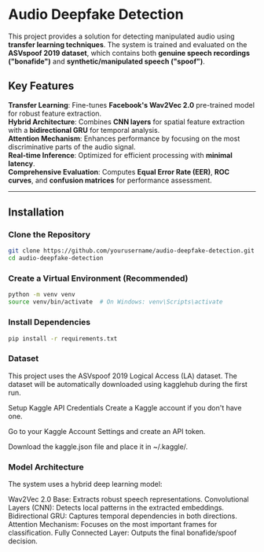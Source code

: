 # Audio Deepfake Detection

This project provides a solution for detecting manipulated audio using **transfer learning techniques**. The system is trained and evaluated on the **ASVspoof 2019 dataset**, which contains both **genuine speech recordings ("bonafide")** and **synthetic/manipulated speech ("spoof")**.

## Key Features

**Transfer Learning**: Fine-tunes **Facebook's Wav2Vec 2.0** pre-trained model for robust feature extraction.  
**Hybrid Architecture**: Combines **CNN layers** for spatial feature extraction with a **bidirectional GRU** for temporal analysis.  
**Attention Mechanism**: Enhances performance by focusing on the most discriminative parts of the audio signal.  
**Real-time Inference**: Optimized for efficient processing with **minimal latency**.  
**Comprehensive Evaluation**: Computes **Equal Error Rate (EER)**, **ROC curves**, and **confusion matrices** for performance assessment.  

---

## Installation

### Clone the Repository

```bash
git clone https://github.com/yourusername/audio-deepfake-detection.git
cd audio-deepfake-detection
```

### Create a Virtual Environment (Recommended)
``` bash
python -m venv venv
source venv/bin/activate  # On Windows: venv\Scripts\activate
```

### Install Dependencies
```bash
pip install -r requirements.txt
```

### Dataset
This project uses the ASVspoof 2019 Logical Access (LA) dataset. The dataset will be automatically downloaded using kagglehub during the first run.

Setup Kaggle API Credentials
Create a Kaggle account if you don't have one.

Go to your Kaggle Account Settings and create an API token.

Download the kaggle.json file and place it in ~/.kaggle/.

### Model Architecture
The system uses a hybrid deep learning model:

Wav2Vec 2.0 Base: Extracts robust speech representations.
Convolutional Layers (CNN): Detects local patterns in the extracted embeddings.
Bidirectional GRU: Captures temporal dependencies in both directions.
Attention Mechanism: Focuses on the most important frames for classification.
Fully Connected Layer: Outputs the final bonafide/spoof decision.

